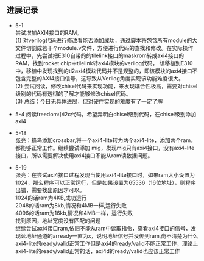 ## 进展记录  
- 5-1  
  尝试增加AXI4接口的RAM。  
  (1) 对verilog代码进行修改看能否添加成功，通过脚本将包含所有module的大文件切割成若干个module.v文件，方便进行代码的查找和修改。在实际操作过程中，先尝试把E310自带的的tilelink接口的maskrom转成axi4接口的RAM，找到rocket chip中tilelink转axi4模块的verilog代码， 想移植到E310中，移植中发现找到的tl2axi4模块代码并不是规整的，即该模块的axi4接口不包含完整的AXI4接口信号，这导致从Verilog角度实现该功能难度很大。  
  (2) 尝试阅读，修改chisel代码来实现功能，来发现耦合性极高，需要对chisel级别的代码有透彻的了解才能够修改chisel代码。  
  (3) 总结：今日无具体进展，但对硬件实现的难度有了一定了解
  
    
- 5-4
  阅读freedom中i2c代码，希望弄明白chisel级别代码，在chisel级别添加axi4

- 5-18  
  张亮：蜂鸟添加crossbar,将一个axi4-lite转为两个axi4-lite，添加两个ram，都能够正常工作。继续尝试添加  mig，发现mig只有axi4接口，没有axi4-lite接口，所以需要解决使用axi4接口不能从ram读数据问题。 
- 5-19  
  张亮：在尝试axi4接口过程发现当使用axi4-lite接口时，如果ram大小设置为1024，那么程序可以正常运行，但是如果设置为65536（16位地址），则程序出错，需要找出原因才可以。  
  1024的话ram为4KB,成功运行  
  2048的话ram为8kb,情况和4MB一样,运行失败  
  4096的话ram为16kb,情况和4MB一样，运行失败  
  找到原因，地址宽度没有匹配的问题  
  继续尝试axi4接口ram,依旧不能从ram中读取指令，查看axi4接口的信号，发现读地址通道的arready一直为x，说明地址信号并没传到ram,尚不清楚为什么axi4-lite的ready/valid正常工作但是axi4的ready/valid不能正常工作，理论上axi4-lite的ready/valid正常的话，axi4d的ready/valid也应该正常工作